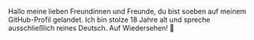 Hallo meine lieben Freundinnen und Freunde,
du bist soeben auf meinem GitHub-Profil gelandet. Ich bin stolze 18 Jahre alt und spreche ausschließlich reines Deutsch.
Auf Wiedersehen! 👋
